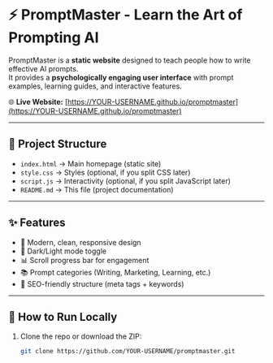 # ⚡ PromptMaster - Learn the Art of Prompting AI  

PromptMaster is a **static website** designed to teach people how to write effective AI prompts.  
It provides a **psychologically engaging user interface** with prompt examples, learning guides, and interactive features.  

🌐 **Live Website:** [https://YOUR-USERNAME.github.io/promptmaster](https://YOUR-USERNAME.github.io/promptmaster)  

---

## 📂 Project Structure  

- `index.html` → Main homepage (static site)  
- `style.css` → Styles (optional, if you split CSS later)  
- `script.js` → Interactivity (optional, if you split JavaScript later)  
- `README.md` → This file (project documentation)  

---

## ✨ Features  

- 🎨 Modern, clean, responsive design  
- 🌙 Dark/Light mode toggle  
- 📊 Scroll progress bar for engagement  
- 📚 Prompt categories (Writing, Marketing, Learning, etc.)  
- 🚀 SEO-friendly structure (meta tags + keywords)  

---

## 🚀 How to Run Locally  

1. Clone the repo or download the ZIP:  
   ```bash
   git clone https://github.com/YOUR-USERNAME/promptmaster.git
